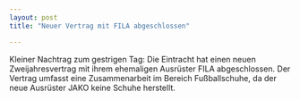 ```yaml
---
layout: post
title: "Neuer Vertrag mit FILA abgeschlossen"

---
```


Kleiner Nachtrag zum gestrigen Tag: Die Eintracht hat einen neuen Zweijahresvertrag mit ihrem ehemaligen Ausrüster FILA abgeschlossen. Der Vertrag umfasst eine Zusammenarbeit im Bereich Fußballschuhe, da der neue Ausrüster JAKO keine Schuhe herstellt.


